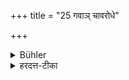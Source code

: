 +++
title = "25 गवाञ् चावरोधे"

+++

<details><summary>Bühler</summary>

25. (Nor shall he study) whilst the cows are prevented from leaving (the village on account of thieves and the like),
</details>

<details><summary>हरदत्त-टीका</summary>

## सूत्रम्
गवां चाऽवरोधे ॥ २५॥  
### टिप्पनी
दस्युप्रभृतिभिरवरुद्धासु गोषु तावन्तं कालमनध्यायः । अवरोधो ग्रामान्निर्गमनिरोधः ॥२५॥
</details>
